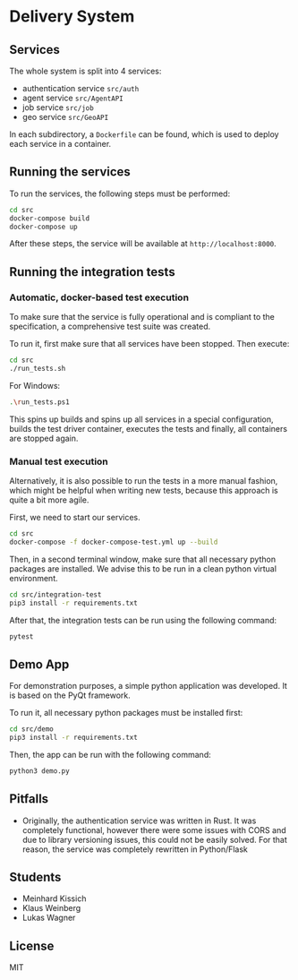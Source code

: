 # Delivery System

## Services

The whole system is split into 4 services:
  - authentication service `src/auth`
  - agent service `src/AgentAPI`
  - job service `src/job`
  - geo service `src/GeoAPI`

In each subdirectory, a `Dockerfile` can be found, which is used to
deploy each service in a container.

## Running the services

To run the services, the following steps must be performed:

```bash
cd src
docker-compose build
docker-compose up
```

After these steps, the service will be available at `http://localhost:8000`.


## Running the integration tests
### Automatic, docker-based test execution
To make sure that the service is fully operational and is compliant to the
specification, a comprehensive test suite was created. 

To run it, first make sure that all services have been stopped. Then execute:
```bash
cd src
./run_tests.sh
```

For Windows:
```bash
.\run_tests.ps1
```

This spins up builds and spins up all services in a special configuration, builds the test driver container, executes the tests
and finally, all containers are stopped again.

### Manual test execution
Alternatively, it is also possible to run the tests in a more manual fashion, which might be helpful when writing new tests, because 
this approach is quite a bit more agile.

First, we need to start our services.
```bash
cd src
docker-compose -f docker-compose-test.yml up --build
```

Then, in a second terminal window, make sure that all necessary python packages are installed. We advise this to be run in a clean python virtual environment. 
```bash
cd src/integration-test
pip3 install -r requirements.txt
```

After that, the integration tests can be run using the following command:
```bash
pytest
```

## Demo App
For demonstration purposes, a simple python application was developed. It is based on the PyQt framework.

To run it, all necessary python packages must be installed first:
```bash
cd src/demo
pip3 install -r requirements.txt
```

Then, the app can be run with the following command:
```bash
python3 demo.py
```

## Pitfalls
 - Originally, the authentication service was written in Rust. It was completely functional, however there were some issues with CORS and due to library versioning issues, this could not be easily solved. For that reason, the service was completely rewritten in Python/Flask

## Students
  - Meinhard Kissich
  - Klaus Weinberg
  - Lukas Wagner

## License
MIT
